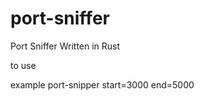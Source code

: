 # port-sniffer
Port Sniffer Written in Rust


to use 

example 
    port-snipper start=3000 end=5000